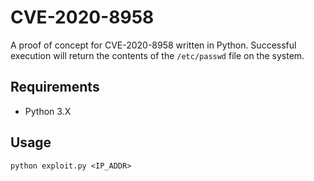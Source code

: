 # CVE-2020-8958
A proof of concept for CVE-2020-8958 written in Python. Successful execution will return the contents of the `/etc/passwd` file on the system.  

## Requirements
- Python 3.X

## Usage
`python exploit.py <IP_ADDR>`
